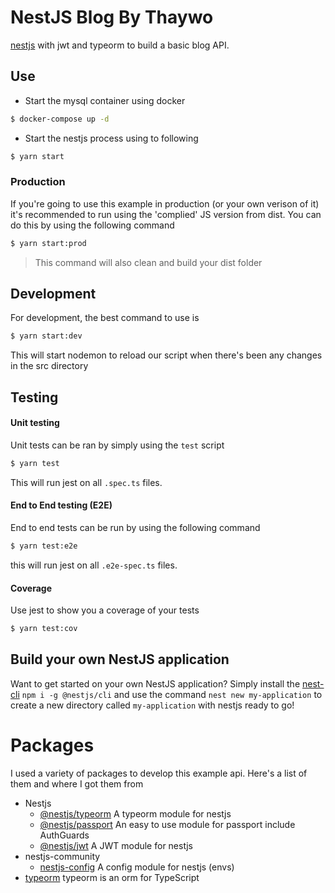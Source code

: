 # NestJS Blog By Thaywo

<!-- <a href="https://travis-ci.org/bashleigh/nestjs-blog"><img src="https://travis-ci.org/bashleigh/nestjs-blog.svg?branch=master"/></a>
<a href='https://coveralls.io/github/bashleigh/nestjs-blog?branch=master'><img src='https://coveralls.io/repos/github/bashleigh/nestjs-blog/badge.svg?branch=master' alt='Coverage Status' /></a> -->

[nestjs](https://github.com/nestjs/nest) with jwt and typeorm to build a basic blog API.

## Use 

- Start the mysql container using docker 

```bash
$ docker-compose up -d 
```
- Start the nestjs process using to following

```bash
$ yarn start
```

### Production 

If you're going to use this example in production (or your own verison of it) it's recommended to run using the 'complied' JS version from dist. You can do this by using the following command

```bash
$ yarn start:prod
```
> This command will also clean and build your dist folder 

## Development 

For development, the best command to use is 

```bash
$ yarn start:dev
```

This will start nodemon to reload our script when there's been any changes in the src directory 

## Testing 

#### Unit testing
Unit tests can be ran by simply using the `test` script 

```bash
$ yarn test
```
This will run jest on all `.spec.ts` files.

#### End to End testing (E2E)

End to end tests can be run by using the following command 

```bash
$ yarn test:e2e
```
this will run jest on all `.e2e-spec.ts` files.

#### Coverage 

Use jest to show you a coverage of your tests

```bash
$ yarn test:cov
```

## Build your own NestJS application 

Want to get started on your own NestJS application? Simply install the [nest-cli](https://github.com/nestjs/nest-cli) `npm i -g @nestjs/cli` and use the command `nest new my-application` to create a new directory called `my-application` with nestjs ready to go!

# Packages

I used a variety of packages to develop this example api. Here's a list of them and where I got them from 

- Nestjs
  - [@nestjs/typeorm](https://github.com/nestjs/typeorm) A typeorm module for nestjs
  - [@nestjs/passport](https://github.com/nestjs/passport) An easy to use module for passport include AuthGuards
  - [@nestjs/jwt](https://github.com/nestjs/jwt) A JWT module for nestjs
- nestjs-community
  - [nestjs-config](https://github.com/nestjs-community/nestjs-config) A config module for nestjs (envs)
- [typeorm](https://github.com/typeorm/typeorm) typeorm is an orm for TypeScript
